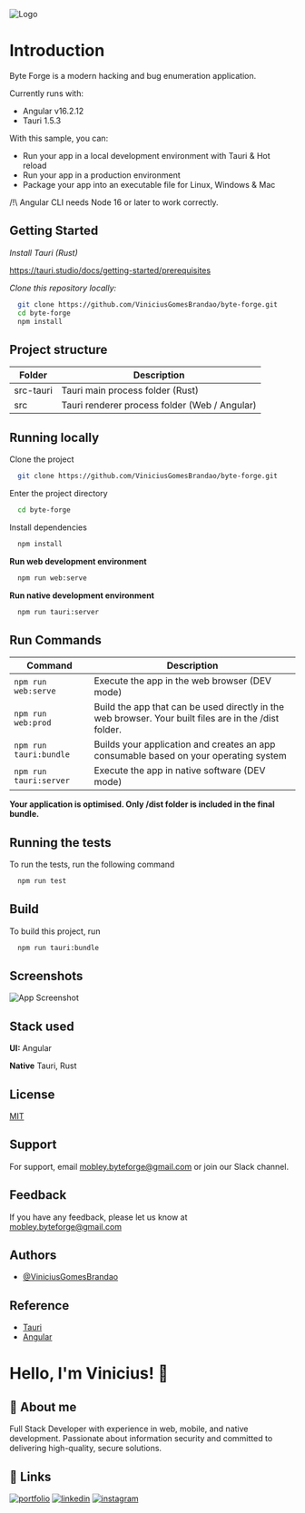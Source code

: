 
![Logo](https://dev-to-uploads.s3.amazonaws.com/uploads/articles/th5xamgrr6se0x5ro4g6.png)


# Introduction

Byte Forge is a modern hacking and bug enumeration application.

Currently runs with:

- Angular v16.2.12
- Tauri 1.5.3

With this sample, you can:

- Run your app in a local development environment with Tauri & Hot reload
- Run your app in a production environment
- Package your app into an executable file for Linux, Windows & Mac

/!\ Angular CLI needs Node 16 or later to work correctly.



## Getting Started



*Install Tauri (Rust)*

https://tauri.studio/docs/getting-started/prerequisites

*Clone this repository locally:*

```bash
  git clone https://github.com/ViniciusGomesBrandao/byte-forge.git
  cd byte-forge
  npm install
```


## Project structure

| Folder    | Description                                   |
|-----------|-----------------------------------------------|
| src-tauri | Tauri main process folder (Rust)              |
| src       | Tauri renderer process folder (Web / Angular) |


## Running locally

Clone the project

```bash
  git clone https://github.com/ViniciusGomesBrandao/byte-forge.git
```

Enter the project directory

```bash
  cd byte-forge
```

Install dependencies

```bash
  npm install
```

**Run web development environment**

```bash
  npm run web:serve
```

**Run native development environment**

```bash
  npm run tauri:server
```

## Run Commands

| Command                 | Description                                                                                           |
|-------------------------|-------------------------------------------------------------------------------------------------------|
| `npm run web:serve`     | Execute the app in the web browser (DEV mode)                                                         |
| `npm run web:prod`      | Build the app that can be used directly in the web browser. Your built files are in the /dist folder. |
| `npm run tauri:bundle`  | Builds your application and creates an app consumable based on your operating system                  |
| `npm run tauri:server`  | Execute the app in native software (DEV mode) |

**Your application is optimised. Only /dist folder is included in the final bundle.**
## Running the tests

To run the tests, run the following command

```bash
  npm run test
```
## Build

To build this project, run

```bash
  npm run tauri:bundle
```


## Screenshots

![App Screenshot](https://via.placeholder.com/468x300?text=App+Screenshot+Here)


## Stack used

**UI:** Angular

**Native** Tauri, Rust


## License

[MIT](https://choosealicense.com/licenses/mit/)


## Support

For support, email mobley.byteforge@gmail.com or join our Slack channel.
## Feedback

If you have any feedback, please let us know at mobley.byteforge@gmail.com


## Authors

- [@ViniciusGomesBrandao](https://github.com/ViniciusGomesBrandao)


## Reference

 - [Tauri](https://tauri.app/v1/guides/)
 - [Angular](https://angular.dev/overview)
 


#
# Hello, I'm Vinicius! 👋


## 🚀 About me
Full Stack Developer with experience in web, mobile, and native development. Passionate about information security and committed to delivering high-quality, secure solutions.


## 🔗 Links
[![portfolio](https://img.shields.io/badge/my_portfolio-000?style=for-the-badge&logo=ko-fi&logoColor=white)](https://katherineoelsner.com/)
[![linkedin](https://img.shields.io/badge/linkedin-0A66C2?style=for-the-badge&logo=linkedin&logoColor=white)](https://www.linkedin.com/)
[![instagram](https://img.shields.io/badge/instagram-1DA1F2?style=for-the-badge&logo=instagram&logoColor=white)](https://www.instagram.com/)

